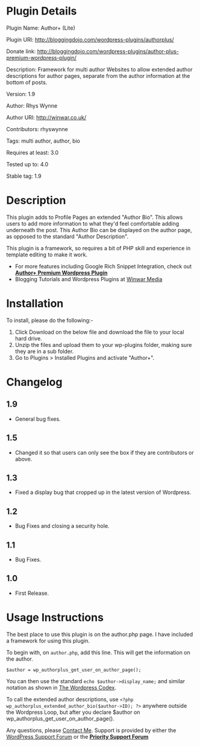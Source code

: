 Plugin Details
==============
Plugin Name:  Author+ (Lite)

Plugin URI:   http://bloggingdojo.com/wordpress-plugins/authorplus/

Donate link:  http://bloggingdojo.com/wordpress-plugins/author-plus-premium-wordpress-plugin/

Description:  Framework for multi author Websites to allow extended author descriptions for author pages, separate from the author information at the bottom of posts.


Version:      1.9

Author:       Rhys Wynne

Author URI:   http://winwar.co.uk/


Contributors: rhyswynne

Tags: multi author, author, bio

Requires at least: 3.0

Tested up to: 4.0

Stable tag: 1.9

Description
===========

This plugin adds to Profile Pages an extended "Author Bio". This allows users to add more information to what they'd feel comfortable adding underneath the post. This Author Bio can be displayed on the author page, as opposed to the standard "Author Description".

This plugin is a framework, so requires a bit of PHP skill and experience in template editing to make it work.

* For more features including Google Rich Snippet Integration, check out [**Author+ Premium Wordpress Plugin**](http://bloggingdojo.com/wordpress-plugins/author-plus-premium-wordpress-plugin/)
* Blogging Tutorials and Wordpress Plugins at [Winwar Media](http://winwar.co.uk/)

Installation
============

To install, please do the following:-

1. Click Download on the below file and download the file to your local hard drive.
2. Unzip the files and upload them to your wp-plugins folder, making sure they are in a sub folder.
3. Go to Plugins > Installed Plugins and activate "Author+".

Changelog
=========
1.9
---
* General bug fixes.

1.5
---
* Changed it so that users can only see the box if they are contributors or above.

1.3
---
* Fixed a display bug that cropped up in the latest version of Wordpress.

1.2
---
* Bug Fixes and closing a security hole.

1.1
---
* Bug Fixes.

1.0
---
* First Release.

Usage Instructions
==================

The best place to use this plugin is on the author.php page. I have included a framework for using this plugin.

To begin with, on `author.php`, add this line. This will get the information on the author.

`$author = wp_authorplus_get_user_on_author_page();`

You can then use the standard `echo $author->display_name;` and similar notation as shown in [The Wordpress Codex](http://codex.wordpress.org/Author_Templates#Using_Author_Information).

To call the extended author descriptions, use `<?php wp_authorplus_extended_author_bio($author->ID); ?>` anywhere outside the Wordpress Loop, but after you declare $author on wp_authorplus_get_user_on_author_page().

Any questions, please [Contact Me](http://winwar.co.uk/contact-us/). Support is provided by either the [WordPress Support Forum](https://wordpress.org/support/plugin/author) or the [**Priority Support Forum**](http://winwar.co.uk/priority-support/)